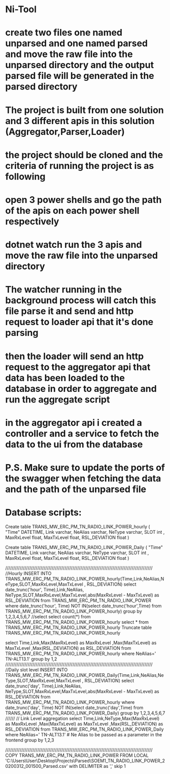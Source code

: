 # Ni-Tool
# create two files one named unparsed and one named parsed and move the raw file into the unparsed directory and the output parsed file will be generated in the parsed directory 
# The project is built from one solution and 3 different apis in this solution (Aggregator,Parser,Loader)
# the project should be cloned and the criteria of running the project is as following
# open 3 power shells and go the path of the apis on each power shell respectively
# dotnet watch run the 3 apis and move the raw file into the unparsed directory
# The watcher running in the background process will catch this file parse it and send and http request to loader api that it's done parsing 
# then the loader will send an http request to the aggregator api that data has been loaded to the database in order to aggregate and run the aggregate script 
# in the aggregator api i created a controller and a service to fetch the data to the ui from the database
# P.S. Make sure to update the ports of the swagger when fetching the data and the path of the unparsed file 
# Database scripts:

Create table TRANS_MW_ERC_PM_TN_RADIO_LINK_POWER_hourly
(
    "Time" DATETIME,
    Link varchar,
    NeAlias varchar,
    NeType varchar,
    SLOT int , 
    MaxRxLevel float,
    MaxTxLevel float,
    RSL_DEVIATION float
)

Create table TRANS_MW_ERC_PM_TN_RADIO_LINK_POWER_Daily
(
   "Time" DATETIME,
    Link varchar,
    NeAlias varchar,
    NeType varchar,
    SLOT int , 
    MaxRxLevel float,
    MaxTxLevel float,
    RSL_DEVIATION float
)

////////////////////////////////////////////////////////////////////////////////////////////
//Hourly
INSERT INTO TRANS_MW_ERC_PM_TN_RADIO_LINK_POWER_hourly(Time,Link,NeAlias,NeType,SLOT,MaxRxLevel,MaxTxLevel , RSL_DEVIATION)
select date_trunc('hour', Time),Link,NeAlias, NeType,SLOT,MaxRxLevel,MaxTxLevel,abs(MaxRxLevel - MaxTxLevel) as RSL_DEVIATION
from TRANS_MW_ERC_PM_TN_RADIO_LINK_POWER where date_trunc('hour', Time)
NOT IN(select date_trunc('hour',Time) from TRANS_MW_ERC_PM_TN_RADIO_LINK_POWER_hourly) 
group by 1,2,3,4,5,6,7
//select 
select count(*) from TRANS_MW_ERC_PM_TN_RADIO_LINK_POWER_hourly
select * from TRANS_MW_ERC_PM_TN_RADIO_LINK_POWER_hourly
Truncate table TRANS_MW_ERC_PM_TN_RADIO_LINK_POWER_hourly

select Time,Link,Max(MaxRxLevel) as MaxRxLevel ,Max(MaxTxLevel) as MaxTxLevel ,Max(RSL_DEVIATION) as RSL_DEVIATION
from TRANS_MW_ERC_PM_TN_RADIO_LINK_POWER_hourly
where NeAlias=' TN-ALT13.1'
group by 1,2
////////////////////////////////////////////////////////////////////////////////////////////
//Daily slot level
INSERT INTO TRANS_MW_ERC_PM_TN_RADIO_LINK_POWER_Daily(Time,Link,NeAlias,NeType,SLOT,MaxRxLevel,MaxTxLevel , RSL_DEVIATION)
select date_trunc('day', Time),Link,NeAlias, NeType,SLOT,MaxRxLevel,MaxTxLevel,abs(MaxRxLevel - MaxTxLevel) as RSL_DEVIATION
from TRANS_MW_ERC_PM_TN_RADIO_LINK_POWER_hourly where date_trunc('day', Time)
NOT IN(select date_trunc('day',Time) from TRANS_MW_ERC_PM_TN_RADIO_LINK_POWER_Daily) 
group by 1,2,3,4,5,6,7
//////
// Link Level aggregation
select Time,Link,NeType,Max(MaxRxLevel) as MaxRxLevel ,Max(MaxTxLevel) as MaxTxLevel ,Max(RSL_DEVIATION) as RSL_DEVIATION
from TRANS_MW_ERC_PM_TN_RADIO_LINK_POWER_Daily
where NeAlias=' TN-ALT13.1'  # Ne Alias to be passed as a parameter in the frontend
group by 1,2,3

////////////////////////////////////////////////////////////////////////////////////////////
COPY TRANS_MW_ERC_PM_TN_RADIO_LINK_POWER FROM LOCAL 'C:\Users\User\Desktop\Projects\Parsed\SOEM1_TN_RADIO_LINK_POWER_20200312_001500_Parsed.csv' with DELIMITER as ',' skip 1
